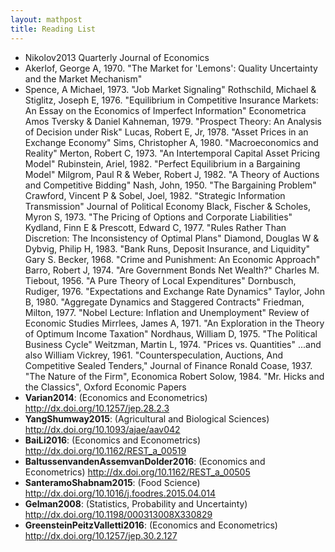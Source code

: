 ```yaml
---
layout: mathpost
title: Reading List
---
```


* Nikolov2013
Quarterly Journal of Economics
* Akerlof, George A, 1970. "The Market for 'Lemons': Quality Uncertainty and the Market Mechanism"
* Spence, A Michael, 1973. "Job Market Signaling" 
Rothschild, Michael & Stiglitz, Joseph E, 1976. "Equilibrium in Competitive Insurance Markets: An Essay on the Economics of Imperfect Information"
Econometrica
Amos Tversky & Daniel Kahneman, 1979. "Prospect Theory: An Analysis of Decision under Risk"
Lucas, Robert E, Jr, 1978. "Asset Prices in an Exchange Economy"
Sims, Christopher A, 1980. "Macroeconomics and Reality" 
Merton, Robert C, 1973. "An Intertemporal Capital Asset Pricing Model" 
Rubinstein, Ariel, 1982. "Perfect Equilibrium in a Bargaining Model" 
Milgrom, Paul R & Weber, Robert J, 1982. "A Theory of Auctions and Competitive Bidding"
Nash, John, 1950. "The Bargaining Problem" 
Crawford, Vincent P & Sobel, Joel, 1982. "Strategic Information Transmission"
Journal of Political Economy
Black, Fischer & Scholes, Myron S, 1973. "The Pricing of Options and Corporate Liabilities"
Kydland, Finn E & Prescott, Edward C, 1977. "Rules Rather Than Discretion: The Inconsistency of Optimal Plans"
Diamond, Douglas W & Dybvig, Philip H, 1983. "Bank Runs, Deposit Insurance, and Liquidity"
Gary S. Becker, 1968. "Crime and Punishment: An Economic Approach"
Barro, Robert J, 1974. "Are Government Bonds Net Wealth?"
Charles M. Tiebout, 1956. "A Pure Theory of Local Expenditures"
Dornbusch, Rudiger, 1976. "Expectations and Exchange Rate Dynamics"
Taylor, John B, 1980. "Aggregate Dynamics and Staggered Contracts"
Friedman, Milton, 1977. "Nobel Lecture: Inflation and Unemployment"
Review of Economic Studies
Mirrlees, James A, 1971. "An Exploration in the Theory of Optimum Income Taxation"
Nordhaus, William D, 1975. "The Political Business Cycle"
Weitzman, Martin L, 1974. "Prices vs. Quantities" 
...and also
William Vickrey, 1961. "Counterspeculation, Auctions, And Competitive Sealed Tenders," Journal of Finance
Ronald Coase, 1937. "The Nature of the Firm", Economica
Robert Solow, 1984. "Mr. Hicks and the Classics", Oxford Economic Papers
* **Varian2014**: (Economics and Econometrics) http://dx.doi.org/10.1257/jep.28.2.3
* **YangShumway2015**: (Agricultural and Biological Sciences) http://dx.doi.org/10.1093/ajae/aav042
* **BaiLi2016**: (Economics and Econometrics) http://dx.doi.org/10.1162/REST_a_00519
* **BaltussenvandenAssemvanDolder2016**: (Economics and Econometrics) http://dx.doi.org/10.1162/REST_a_00505
* **SanteramoShabnam2015**: (Food Science) http://dx.doi.org/10.1016/j.foodres.2015.04.014
* **Gelman2008**: (Statistics, Probability and Uncertainty) http://dx.doi.org/10.1198/000313008X330829
* **GreensteinPeitzValletti2016**: (Economics and Econometrics) http://dx.doi.org/10.1257/jep.30.2.127
